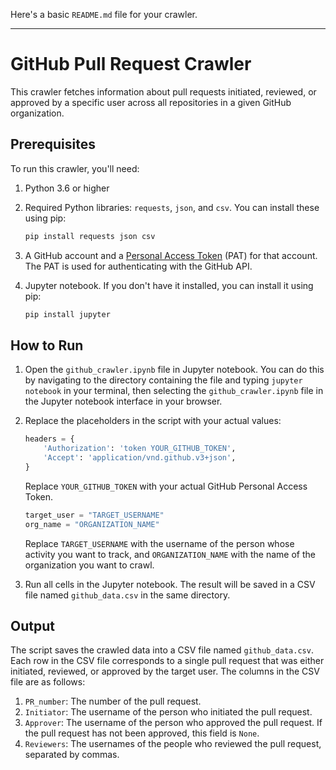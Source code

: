 Here's a basic `README.md` file for your crawler.

---
# GitHub Pull Request Crawler

This crawler fetches information about pull requests initiated, reviewed, or approved by a specific user across all repositories in a given GitHub organization.

## Prerequisites

To run this crawler, you'll need:

1. Python 3.6 or higher
2. Required Python libraries: `requests`, `json`, and `csv`. You can install these using pip:
    ```bash
    pip install requests json csv
    ```

3. A GitHub account and a [Personal Access Token](https://docs.github.com/en/authentication/keeping-your-account-and-data-secure/creating-a-personal-access-token) (PAT) for that account. The PAT is used for authenticating with the GitHub API.

4. Jupyter notebook. If you don't have it installed, you can install it using pip:
    ```bash
    pip install jupyter
    ```

## How to Run

1. Open the `github_crawler.ipynb` file in Jupyter notebook. You can do this by navigating to the directory containing the file and typing `jupyter notebook` in your terminal, then selecting the `github_crawler.ipynb` file in the Jupyter notebook interface in your browser.

2. Replace the placeholders in the script with your actual values:

    ```python
    headers = {
        'Authorization': 'token YOUR_GITHUB_TOKEN',
        'Accept': 'application/vnd.github.v3+json',
    }
    ```

    Replace `YOUR_GITHUB_TOKEN` with your actual GitHub Personal Access Token.

    ```python
    target_user = "TARGET_USERNAME"
    org_name = "ORGANIZATION_NAME"
    ```

    Replace `TARGET_USERNAME` with the username of the person whose activity you want to track, and `ORGANIZATION_NAME` with the name of the organization you want to crawl.

3. Run all cells in the Jupyter notebook. The result will be saved in a CSV file named `github_data.csv` in the same directory.

## Output

The script saves the crawled data into a CSV file named `github_data.csv`. Each row in the CSV file corresponds to a single pull request that was either initiated, reviewed, or approved by the target user. The columns in the CSV file are as follows:

1. `PR_number`: The number of the pull request.
2. `Initiator`: The username of the person who initiated the pull request.
3. `Approver`: The username of the person who approved the pull request. If the pull request has not been approved, this field is `None`.
4. `Reviewers`: The usernames of the people who reviewed the pull request, separated by commas.
